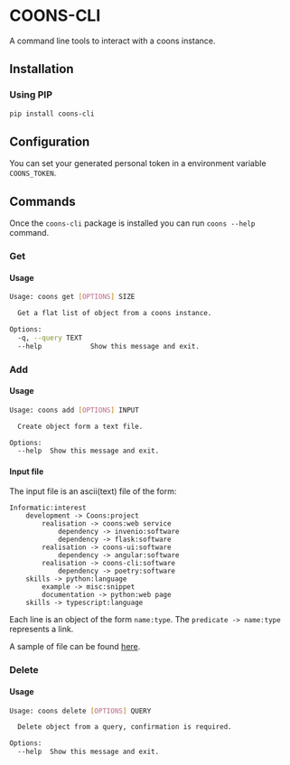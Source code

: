# COONS-CLI
A command line tools to interact with a coons instance.

## Installation

### Using PIP

```bash
pip install coons-cli
```

## Configuration

You can set your generated personal token in a environment variable `COONS_TOKEN`.

## Commands

Once the `coons-cli` package is installed you can run `coons --help` command.

### Get

#### Usage

```bash
Usage: coons get [OPTIONS] SIZE

  Get a flat list of object from a coons instance.

Options:
  -q, --query TEXT
  --help            Show this message and exit.
```

### Add

#### Usage

```bash
Usage: coons add [OPTIONS] INPUT

  Create object form a text file.

Options:
  --help  Show this message and exit.
```

#### Input file

The input file is an ascii(text) file of the form:

```
Informatic:interest
    development -> Coons:project
        realisation -> coons:web service
            dependency -> invenio:software
            dependency -> flask:software
        realisation -> coons-ui:software
            dependency -> angular:software
        realisation -> coons-cli:software
            dependency -> poetry:software
    skills -> python:language
        example -> misc:snippet
        documentation -> python:web page
    skills -> typescript:language

```
Each line is an object of the form `name:type`. The `predicate -> name:type` represents a link.

A sample of file can be found [here](https://github.com/chezjohnny/coons-cli/blob/main/contrib/data.txt).

### Delete

#### Usage

```bash
Usage: coons delete [OPTIONS] QUERY

  Delete object from a query, confirmation is required.

Options:
  --help  Show this message and exit.
```
